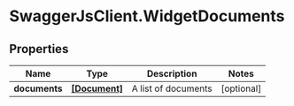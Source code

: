 # SwaggerJsClient.WidgetDocuments

## Properties
Name | Type | Description | Notes
------------ | ------------- | ------------- | -------------
**documents** | [**[Document]**](Document.md) | A list of documents | [optional] 


